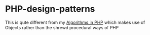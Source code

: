 PHP-design-patterns
===================

This is qute different from my [Algorithms in PHP](https://github.com/Nsima/Algorithms-in-PHP) which makes use of Objects rather than the shrewd procedural ways of PHP
